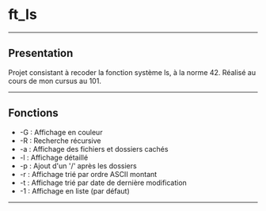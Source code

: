 # ft_ls

-----------

## Presentation

Projet consistant à recoder la fonction système ls, à la norme 42.
Réalisé au cours de mon cursus au 101.

-----------

## Fonctions

- -G : Affichage en couleur
- -R : Recherche récursive
- -a : Affichage des fichiers et dossiers cachés
- -l : Affichage détaillé
- -p : Ajout d'un '/' après les dossiers
- -r : Affichage trié par ordre ASCII montant
- -t : Affichage trié par date de dernière modification
- -1 : Affichage en liste (par défaut)

-----------
